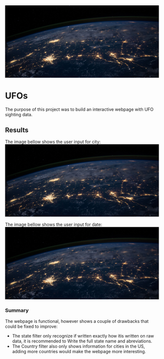 ![This is an image](https://github.com/Fbullman/UFOs/blob/main/static/images/nasaSS.jpg)

# UFOs
The purpose of this project was to build an interactive webpage with UFO sighting data. 

## Results
The image bellow shows the user input for city:
![This is an image](https://github.com/Fbullman/UFOs/blob/main/static/images/nasaSS.jpg)

The image bellow shows the user input for date:
![This is an image](https://github.com/Fbullman/UFOs/blob/main/static/images/nasaSS.jpg)

### Summary
The webpage is functional, however shows a couple of drawbacks that could be fixed to improve:
* The state filter only recognize if written exactly how itis written on raw data, it is recommended to Write the full state name and abreviations.
* The Country filter also only shows information for cities in the US, adding more countries would make the webpage more interesting.

